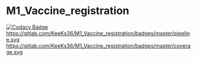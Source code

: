 # M1_Vaccine_registration
[![Codacy Badge](https://app.codacy.com/project/badge/Grade/d63707f3f43c4c18ac39df4cc6767629)](https://www.codacy.com/gh/KeeKs36/M1_Vaccine_registration/dashboard?utm_source=github.com&amp;utm_medium=referral&amp;utm_content=KeeKs36/M1_Vaccine_registration&amp;utm_campaign=Badge_Grade)
https://gitlab.com/KeeKs36/M1_Vaccine_registration/badges/master/pipeline.svg
https://gitlab.com/KeeKs36/M1_Vaccine_registration/badges/master/coverage.svg

